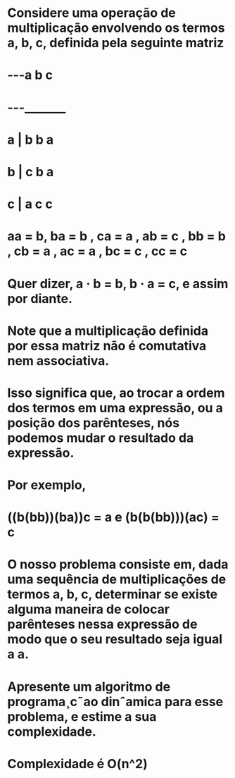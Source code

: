 # Considere uma operação de multiplicação envolvendo os termos a, b, c, definida pela seguinte matriz
# ---a b c
# ---_______
# a | b b a
# b | c b a
# c | a c c
# aa = b, ba = b , ca = a , ab = c , bb = b , cb = a , ac = a , bc = c , cc = c 
# Quer dizer, a · b = b, b · a = c, e assim por diante.
# Note que a multiplicação definida por essa matriz não é comutativa nem associativa.
# Isso significa que, ao trocar a ordem dos termos em uma expressão, ou a posição dos parênteses, nós podemos mudar o resultado da expressão.
# Por exemplo,
# ((b(bb))(ba))c = a e (b(b(bb)))(ac) = c
# O nosso problema consiste em, dada uma sequência de multiplicações de termos a, b, c, determinar se existe alguma maneira de colocar parênteses nessa expressão de modo que o seu resultado seja igual a a.
# Apresente um algoritmo de programa¸c˜ao dinˆamica para esse problema, e estime a sua complexidade.
# Complexidade é O(n^2)
